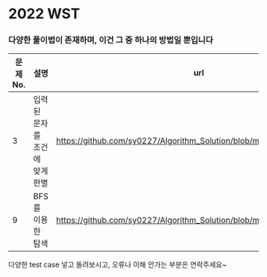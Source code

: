 # 2022 WST
### 다양한 풀이법이 존재하며, 이건 그 중 하나의 방법일 뿐입니다
|문제 No.| 설명 | url |
|--|--|--|
| 3 | 입력된 문자를 조건에 맞게 판별 | https://github.com/sy0227/Algorithm_Solution/blob/main/WST/Q3_Str.java |
| 9 | BFS를 이용한 탐색 | https://github.com/sy0227/Algorithm_Solution/blob/main/WST/Q9_BFS.java |

다양한 test case 넣고 돌려보시고, 오류나 이해 안가는 부분은 연락주세요~
